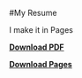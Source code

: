 #My Resume

I make it in Pages

**[Download PDF](https://github.com/gabemdev/resume/blob/master/Gabe_Morales_Resume.pdf?raw=true)**

**[Download Pages](https://github.com/gabemdev/resume/blob/master/Gabe_Morales_Resume.pages?raw=true)**
